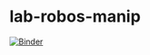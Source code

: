 # lab-robos-manip

[![Binder](https://mybinder.org/badge_logo.svg)](https://mybinder.org/v2/gh/RafaelBaquero/lab-robos-manip/HEAD)
